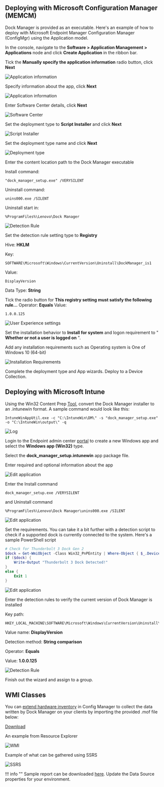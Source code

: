 ## Deploying with Microsoft Configuration Manager (MEMCM)

Dock Manager is provided as an executable.  Here's an example of how to deploy with Microsoft Endpoint Manager Configuration Manager (ConfigMgr) using the Application model.

In the console, navigate to the **Software > Application Management > Applications** node and click **Create Application** in the ribbon bar.

Tick the **Manually specify the application information** radio button, click **Next**

![Application information](https://cdrt.github.io/mk_docs/img/guides/dm/image1.PNG)

Specify information about the app, click **Next**

![Application information](https://cdrt.github.io/mk_docs/img/guides/dm/image2.PNG)

Enter Software Center details, click **Next**

![Software Center](https://cdrt.github.io/mk_docs/img/guides/dm/image3.PNG)

Set the deployment type to **Script Installer** and click **Next**

![Script Installer](https://cdrt.github.io/mk_docs/img/guides/dm/image4.PNG)

Set the deployment type name and click **Next**

![Deployment type](https://cdrt.github.io/mk_docs/img/guides/dm/image5.PNG)

Enter the content location path to the Dock Manager executable

Install command:
```
"dock_manager_setup.exe" /VERYSILENT
```
Uninstall command:
```
unins000.exe /SILENT
```
Uninstall start in:
```
%ProgramFiles%\Lenovo\Dock Manager
```

![Detection Rule](https://cdrt.github.io/mk_docs/img/guides/dm/image6.PNG)

Set the detection rule setting type to **Registry**

Hive: **HKLM**

Key:
```
SOFTWARE\Microsoft\Windows\CurrentVersion\Uninstall\DockManager_is1
```
Value:
```
DisplayVersion
```

Data Type: **String**

Tick the radio button for **This registry setting must satisfy the following rule...**
Operator: **Equals**
Value:
```
1.0.0.125
```

![User Experience settings](https://cdrt.github.io/mk_docs/img/guides/dm/image7.PNG)

Set the installation behavior to **Install for system** and logon requirement to " **Whether or not a user is logged on** ".

Add any installation requirements such as Operating system is One of Windows 10 (64-bit)

![Installation Requirements](https://cdrt.github.io/mk_docs/img/guides/dm/image8.PNG)

Complete the deployment type and App wizards.  Deploy to a Device Collection.

## Deploying with Microsoft Intune

Using the Win32 Content Prep [Tool](https://github.com/Microsoft/Microsoft-Win32-Content-Prep-Tool), convert the Dock Manager installer to an .intunewin format.  A sample command would look like this:

```
IntuneWinAppUtil.exe -c "C:\IntuneWin\DM\" -s "dock_manager_setup.exe" -o "C:\IntuneWin\output\" -q
```

![Log](https://cdrt.github.io/mk_docs/img/guides/dm/image9.PNG)

Login to the Endpoint admin center [portal](https://endpoint.microsoft.com/#blade/Microsoft_Intune_DeviceSettings/AppsWindowsMenu/windowsApps) to create a new Windows app and select the **Windows app (Win32)** type.

Select the **dock_manager_setup.intunewin** app package file.

Enter required and optional information about the app

![Edit application](https://cdrt.github.io/mk_docs/img/guides/dm/image10.PNG)

Enter the Install command

```
dock_manager_setup.exe /VERYSILENT
```

and Uninstall command

```
%ProgramFiles%\Lenovo\Dock Manager\unins000.exe /SILENT
```

![Edit application](https://cdrt.github.io/mk_docs/img/guides/dm/image11.PNG)

Set the requirements.  You can take it a bit further with a detection script to check if a supported dock is currently connected to the system.  Here's a sample PowerShell script

```powershell
# Check for Thunderbolt 3 Dock Gen 2
$dock = Get-WmiObject -Class Win32_PnPEntity | Where-Object { $_.DeviceID -like 'USB\VID_2109&PID_8887*' }
if ($dock) {
    Write-Output "Thunderbolt 3 Dock Detected!"
}
else {
    Exit 1
}
```

![Edit application](https://cdrt.github.io/mk_docs/img/guides/dm/image12.PNG)

Enter the detection rules to verify the current version of Dock Manager is installed

Key path:

```
HKEY_LOCAL_MACHINE\SOFTWARE\Microsoft\Windows\CurrentVersion\Uninstall\DockManager_is1
```

Value name: **DisplayVersion**

Detection method: **String comparison**

Operator: **Equals**

Value: **1.0.0.125**

![Detection Rule](https://cdrt.github.io/mk_docs/img/guides/dm/image13.PNG)

Finish out the wizard and assign to a group.

## WMI Classes

You can [extend hardware inventory](https://docs.microsoft.com/en-us/mem/configmgr/core/clients/manage/inventory/extend-hardware-inventory) in Config Manager to collect the data written by Dock Manager on your clients by importing the provided .mof file below:

[Download](https://download.lenovo.com/cdrt/blog/ConfigMgr-MOF-DockManager.zip)

An example from Resource Explorer

![WMI](https://cdrt.github.io/mk_docs/img/guides/dm/image14.PNG)

Example of what can be gathered using SSRS

![SSRS](https://cdrt.github.io/mk_docs/img/guides/dm/image15.PNG)

!!! info ""
    Sample report can be downloaded [here](https://download.lenovo.com/cdrt/docs/LenovoDockManager.zip). Update the Data Source properties for your environment.
